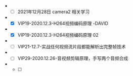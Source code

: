 * - [ ] 2021年12月28日 camera2 相关学习
* - [x] VIP19-2020.12.3-H264视频编码原理 -DAVID
* - [x] VIP19-2020.12.3-H264视频编码原理 02
* - [ ] VIP21-12.7-实战任何视频流片段都能解析出完整帧技术
* - [ ] VIP29-2020.12.26-音视频剪辑原理，手写两个音频合成
* - [ ]  